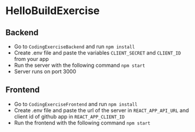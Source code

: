 # HelloBuildExercise
## Backend
- Go to `CodingExerciseBackend` and run `npm install`
- Create .env file and paste the variables `CLIENT_SECRET` and `CLIENT_ID` from your app
- Run the server with the following command `npm start`
- Server runs on port 3000 

## Frontend
- Go to `CodingExerciseFrontend` and run `npm install`
- Create .env file and paste the url of the server in `REACT_APP_API_URL` and client id of github app in `REACT_APP_CLIENT_ID`
- Run the frontend with the following command `npm start`